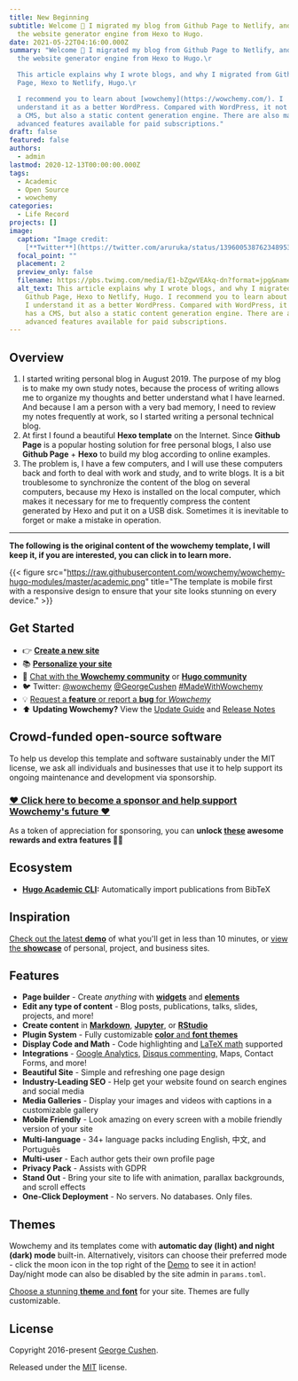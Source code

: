 ```yaml
---
title: New Beginning
subtitle: Welcome 👋 I migrated my blog from Github Page to Netlify, and changed
  the website generator engine from Hexo to Hugo.
date: 2021-05-22T04:16:00.000Z
summary: "Welcome 👋 I migrated my blog from Github Page to Netlify, and changed
  the website generator engine from Hexo to Hugo.\r

  This article explains why I wrote blogs, and why I migrated from Github
  Page, Hexo to Netlify, Hugo.\r

  I recommend you to learn about [wowchemy](https://wowchemy.com/). I
  understand it as a better WordPress. Compared with WordPress, it not only has
  a CMS, but also a static content generation engine. There are also many
  advanced features available for paid subscriptions."
draft: false
featured: false
authors:
  - admin
lastmod: 2020-12-13T00:00:00.000Z
tags:
  - Academic
  - Open Source
  - wowchemy
categories:
  - Life Record
projects: []
image:
  caption: "Image credit:
    [**Twitter**](https://twitter.com/aruruka/status/1396005387623489538?s=20)"
  focal_point: ""
  placement: 2
  preview_only: false
  filename: https://pbs.twimg.com/media/E1-bZgwVEAkq-dn?format=jpg&name=medium
  alt_text: This article explains why I wrote blogs, and why I migrated from
    Github Page, Hexo to Netlify, Hugo. I recommend you to learn about wowchemy.
    I understand it as a better WordPress. Compared with WordPress, it not only
    has a CMS, but also a static content generation engine. There are also many
    advanced features available for paid subscriptions.
---
```


## Overview

1. I started writing personal blog in August 2019. The purpose of my blog is to make my own study notes, because the process of writing allows me to organize my thoughts and better understand what I have learned. And because I am a person with a very bad memory, I need to review my notes frequently at work, so I started writing a personal technical blog.
2. At first I found a beautiful **Hexo template** on the Internet. Since **Github Page** is a popular hosting solution for free personal blogs, I also use **Github Page** + **Hexo** to build my blog according to online examples.
3. The problem is, I have a few computers, and I will use these computers back and forth to deal with work and study, and to write blogs. It is a bit troublesome to synchronize the content of the blog on several computers, because my Hexo is installed on the local computer, which makes it necessary for me to frequently compress the content generated by Hexo and put it on a USB disk. Sometimes it is inevitable to forget or make a mistake in operation.

---
**The following is the original content of the wowchemy template, I will keep it, if you are interested, you can click in to learn more.**

{{< figure src="https://raw.githubusercontent.com/wowchemy/wowchemy-hugo-modules/master/academic.png" title="The template is mobile first with a responsive design to ensure that your site looks stunning on every device." >}}

## Get Started

- 👉 [**Create a new site**](https://wowchemy.com/templates/)
- 📚 [**Personalize your site**](https://wowchemy.com/docs/)
- 💬 [Chat with the **Wowchemy community**](https://discord.gg/z8wNYzb) or [**Hugo community**](https://discourse.gohugo.io)
- 🐦 Twitter: [@wowchemy](https://twitter.com/wowchemy) [@GeorgeCushen](https://twitter.com/GeorgeCushen) [#MadeWithWowchemy](https://twitter.com/search?q=(%23MadeWithWowchemy%20OR%20%23MadeWithAcademic)&src=typed_query)
- 💡 [Request a **feature** or report a **bug** for _Wowchemy_](https://github.com/wowchemy/wowchemy-hugo-modules/issues)
- ⬆️ **Updating Wowchemy?** View the [Update Guide](https://wowchemy.com/docs/guide/update/) and [Release Notes](https://wowchemy.com/updates/)

## Crowd-funded open-source software

To help us develop this template and software sustainably under the MIT license, we ask all individuals and businesses that use it to help support its ongoing maintenance and development via sponsorship.

### [❤️ Click here to become a sponsor and help support Wowchemy's future ❤️](https://wowchemy.com/plans/)

As a token of appreciation for sponsoring, you can **unlock [these](https://wowchemy.com/plans/) awesome rewards and extra features 🦄✨**

## Ecosystem

* **[Hugo Academic CLI](https://github.com/wowchemy/hugo-academic-cli):** Automatically import publications from BibTeX

## Inspiration

[Check out the latest **demo**](https://academic-demo.netlify.com/) of what you'll get in less than 10 minutes, or [view the **showcase**](https://wowchemy.com/user-stories/) of personal, project, and business sites.

## Features

- **Page builder** - Create *anything* with [**widgets**](https://wowchemy.com/docs/page-builder/) and [**elements**](https://wowchemy.com/docs/writing-markdown-latex/)
- **Edit any type of content** - Blog posts, publications, talks, slides, projects, and more!
- **Create content** in [**Markdown**](https://wowchemy.com/docs/writing-markdown-latex/), [**Jupyter**](https://wowchemy.com/docs/import/jupyter/), or [**RStudio**](https://wowchemy.com/docs/install-locally/)
- **Plugin System** - Fully customizable [**color** and **font themes**](https://wowchemy.com/docs/customization/)
- **Display Code and Math** - Code highlighting and [LaTeX math](https://en.wikibooks.org/wiki/LaTeX/Mathematics) supported
- **Integrations** - [Google Analytics](https://analytics.google.com), [Disqus commenting](https://disqus.com), Maps, Contact Forms, and more!
- **Beautiful Site** - Simple and refreshing one page design
- **Industry-Leading SEO** - Help get your website found on search engines and social media
- **Media Galleries** - Display your images and videos with captions in a customizable gallery
- **Mobile Friendly** - Look amazing on every screen with a mobile friendly version of your site
- **Multi-language** - 34+ language packs including English, 中文, and Português
- **Multi-user** - Each author gets their own profile page
- **Privacy Pack** - Assists with GDPR
- **Stand Out** - Bring your site to life with animation, parallax backgrounds, and scroll effects
- **One-Click Deployment** - No servers. No databases. Only files.

## Themes

Wowchemy and its templates come with **automatic day (light) and night (dark) mode** built-in. Alternatively, visitors can choose their preferred mode - click the moon icon in the top right of the [Demo](https://academic-demo.netlify.com/) to see it in action! Day/night mode can also be disabled by the site admin in `params.toml`.

[Choose a stunning **theme** and **font**](https://wowchemy.com/docs/customization) for your site. Themes are fully customizable.

## License

Copyright 2016-present [George Cushen](https://georgecushen.com).

Released under the [MIT](https://github.com/wowchemy/wowchemy-hugo-modules/blob/master/LICENSE.md) license.
